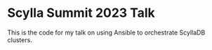 # Scylla Summit 2023 Talk

This is the code for my talk on using Ansible to orchestrate ScyllaDB clusters.